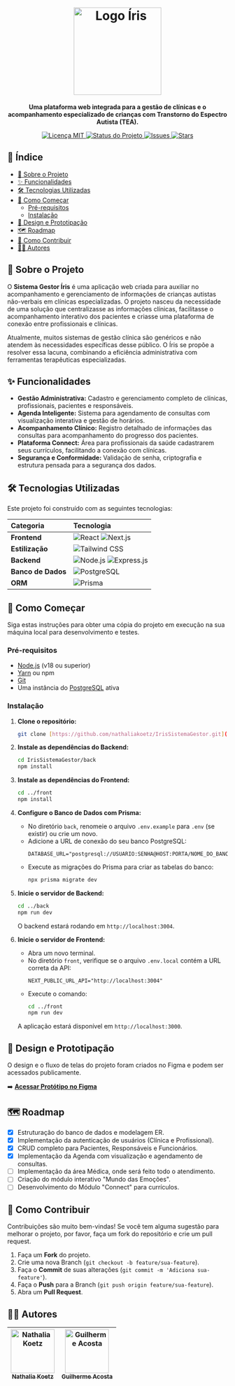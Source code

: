 <h1 align="center">
  <img src="https://i.postimg.cc/44QgvkZ9/Logo.png" alt="Logo Íris" width="200"><br>
</h1>

<p align="center">
  <strong>Uma plataforma web integrada para a gestão de clínicas e o acompanhamento especializado de crianças com Transtorno do Espectro Autista (TEA).</strong>
</p>

<p align="center">
  <a href="https://github.com/nathaliakoetz/IrisSistemaGestor/blob/main/LICENSE">
    <img src="https://img.shields.io/badge/license-MIT-blue.svg" alt="Licença MIT">
  </a>
  <a href="#">
    <img src="https://img.shields.io/badge/status-em%20desenvolvimento-yellowgreen" alt="Status do Projeto">
  </a>
  <a href="https://github.com/nathaliakoetz/IrisSistemaGestor/issues">
    <img src="https://img.shields.io/github/issues/nathaliakoetz/IrisSistemaGestor" alt="Issues">
  </a>
  <a href="https://github.com/nathaliakoetz/IrisSistemaGestor/stargazers">
    <img src="https://img.shields.io/github/stars/nathaliakoetz/IrisSistemaGestor" alt="Stars">
  </a>
</p>

## 📖 Índice

- [🎯 Sobre o Projeto](#-sobre-o-projeto)
- [✨ Funcionalidades](#-funcionalidades)
- [🛠️ Tecnologias Utilizadas](#️-tecnologias-utilizadas)
- [🚀 Como Começar](#-começando)
  - [Pré-requisitos](#pré-requisitos)
  - [Instalação](#instalação)
- [🎨 Design e Prototipação](#-design-e-prototipação)
- [🗺️ Roadmap](#️-roadmap)
- [🤝 Como Contribuir](#-como-contribuir)
- [🧑‍💻 Autores](#-autores)

## 🎯 Sobre o Projeto

O **Sistema Gestor Íris** é uma aplicação web criada para auxiliar no acompanhamento e gerenciamento de informações de crianças autistas não-verbais em clínicas especializadas. O projeto nasceu da necessidade de uma solução que centralizasse as informações clínicas, facilitasse o acompanhamento interativo dos pacientes e criasse uma plataforma de conexão entre profissionais e clínicas.

Atualmente, muitos sistemas de gestão clínica são genéricos e não atendem às necessidades específicas desse público. O Íris se propõe a resolver essa lacuna, combinando a eficiência administrativa com ferramentas terapêuticas especializadas.

## ✨ Funcionalidades

- **Gestão Administrativa:** Cadastro e gerenciamento completo de clínicas, profissionais, pacientes e responsáveis.
- **Agenda Inteligente:** Sistema para agendamento de consultas com visualização interativa e gestão de horários.
- **Acompanhamento Clínico:** Registro detalhado de informações das consultas para acompanhamento do progresso dos pacientes.
- **Plataforma Connect:** Área para profissionais da saúde cadastrarem seus currículos, facilitando a conexão com clínicas.
- **Segurança e Conformidade:** Validação de senha, criptografia e estrutura pensada para a segurança dos dados.

## 🛠️ Tecnologias Utilizadas

Este projeto foi construído com as seguintes tecnologias:

| Categoria | Tecnologia |
| :--- | :--- |
| **Frontend** | ![React](https://img.shields.io/badge/React-20232A?style=for-the-badge&logo=react&logoColor=61DAFB) ![Next.js](https://img.shields.io/badge/Next.js-000000?style=for-the-badge&logo=next.js&logoColor=white) |
| **Estilização** | ![Tailwind CSS](https://img.shields.io/badge/Tailwind_CSS-38B2AC?style=for-the-badge&logo=tailwind-css&logoColor=white) |
| **Backend** | ![Node.js](https://img.shields.io/badge/Node.js-339933?style=for-the-badge&logo=nodedotjs&logoColor=white) ![Express.js](https://img.shields.io/badge/Express.js-000000?style=for-the-badge&logo=express&logoColor=white) |
| **Banco de Dados** | ![PostgreSQL](https://img.shields.io/badge/PostgreSQL-316192?style=for-the-badge&logo=postgresql&logoColor=white) |
| **ORM** | ![Prisma](https://img.shields.io/badge/Prisma-2D3748?style=for-the-badge&logo=prisma&logoColor=white) |

## 🚀 Como Começar

Siga estas instruções para obter uma cópia do projeto em execução na sua máquina local para desenvolvimento e testes.

### Pré-requisitos

-   [Node.js](https://nodejs.org/en/) (v18 ou superior)
-   [Yarn](https://yarnpkg.com/) ou npm
-   [Git](https://git-scm.com/)
-   Uma instância do [PostgreSQL](https://www.postgresql.org/) ativa

### Instalação

1.  **Clone o repositório:**
    ```sh
    git clone [https://github.com/nathaliakoetz/IrisSistemaGestor.git](https://github.com/nathaliakoetz/IrisSistemaGestor.git)
    ```

2.  **Instale as dependências do Backend:**
    ```sh
    cd IrisSistemaGestor/back
    npm install
    ```

3.  **Instale as dependências do Frontend:**
    ```sh
    cd ../front
    npm install
    ```

4.  **Configure o Banco de Dados com Prisma:**
    -   No diretório `back`, renomeie o arquivo `.env.example` para `.env` (se existir) ou crie um novo.
    -   Adicione a URL de conexão do seu banco PostgreSQL:
        ```env
        DATABASE_URL="postgresql://USUARIO:SENHA@HOST:PORTA/NOME_DO_BANCO"
        ```
    -   Execute as migrações do Prisma para criar as tabelas do banco:
        ```sh
        npx prisma migrate dev
        ```

5.  **Inicie o servidor de Backend:**
    ```sh
    cd ../back
    npm run dev
    ```
    O backend estará rodando em `http://localhost:3004`.

6.  **Inicie o servidor de Frontend:**
    -   Abra um novo terminal.
    -   No diretório `front`, verifique se o arquivo `.env.local` contém a URL correta da API:
        ```
        NEXT_PUBLIC_URL_API="http://localhost:3004"
        ```
    -   Execute o comando:
        ```sh
        cd ../front
        npm run dev
        ```
    A aplicação estará disponível em `http://localhost:3000`.

## 🎨 Design e Prototipação

O design e o fluxo de telas do projeto foram criados no Figma e podem ser acessados publicamente.

➡️ **[Acessar Protótipo no Figma](https://www.figma.com/design/cMrr6Hh5QQ1Yx3vYUCKxLg/%C3%8Dris-Sistema-Gestor)**

## 🗺️ Roadmap

-   [x] Estruturação do banco de dados e modelagem ER.
-   [x] Implementação da autenticação de usuários (Clínica e Profissional).
-   [x] CRUD completo para Pacientes, Responsáveis e Funcionários.
-   [x] Implementação da Agenda com visualização e agendamento de consultas.
-   [ ] Implementação da área Médica, onde será feito todo o atendimento.
-   [ ] Criação do módulo interativo "Mundo das Emoções".
-   [ ] Desenvolvimento do Módulo "Connect" para currículos.

## 🤝 Como Contribuir

Contribuições são muito bem-vindas! Se você tem alguma sugestão para melhorar o projeto, por favor, faça um fork do repositório e crie um pull request.

1.  Faça um **Fork** do projeto.
2.  Crie uma nova Branch (`git checkout -b feature/sua-feature`).
3.  Faça o **Commit** de suas alterações (`git commit -m 'Adiciona sua-feature'`).
4.  Faça o **Push** para a Branch (`git push origin feature/sua-feature`).
5.  Abra um **Pull Request**.

## 🧑‍💻 Autores

| [<img src="https://github.com/nathaliakoetz.png" width="100px;" alt="Nathalia Koetz"/><br /><sub><b>Nathalia Koetz</b></sub>](https://github.com/nathaliakoetz) | [<img src="https://github.com/gwacosta.png" width="100px;" alt="Guilherme Acosta"/><br /><sub><b>Guilherme Acosta</b></sub>](https://github.com/gwacosta) |
| :---: | :---: |
